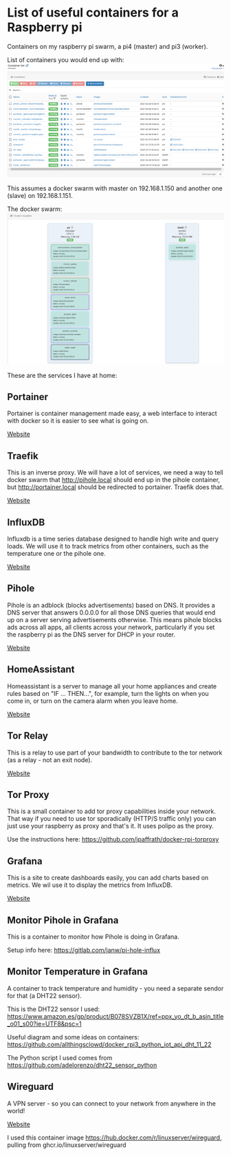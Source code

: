 # List of useful containers for a Raspberry pi
Containers on my raspberry pi swarm, a pi4 (master) and pi3 (worker).

List of containers you would end up with: 
![a sample list of containers as shown in portainer](https://github.com/ndsrf/containers/blob/main/Screenshot%202021-03-01%20095624.png?raw=true "Containers in Portainer")

This assumes a docker swarm with master on 192.168.1.150 and another one (slave) on 192.168.1.151.

The docker swarm: 
![a sample list of containers as shown in portainer](https://github.com/ndsrf/containers/blob/main/Screenshot%202021-03-01%20095732.png?raw=true "Swarm - only shows services...")

These are the services I have at home:

## Portainer

Portainer is container management made easy, a web interface to interact with docker 
so it is easier to see what is going on.

[Website](https://www.portainer.io/)

## Traefik

This is an inverse proxy. We will have a lot of services, we need a way to tell docker swarm
that http://pihole.local should end up in the pihole container, but http://portainer.local should be redirected to portainer.
Traefik does that.

[Website](https://traefik.io/)

## InfluxDB

Influxdb is a time series database designed to handle high write and query loads. We will use it to track
metrics from other containers, such as the temperature one or the pihole one.

[Website](https://www.influxdata.com)

## Pihole

Pihole is an adblock (blocks advertisements) based on DNS. It provides a DNS server that answers 0.0.0.0
for all those DNS queries that would end up on a server serving advertisements otherwise. This means pihole
blocks ads across all apps, all clients across your network, particularly if you set the raspberry pi as the
DNS server for DHCP in your router.

[Website](https://pi-hole.net)

## HomeAssistant

Homeassistant is a server to manage all your home appliances and create rules based on "IF ... THEN...",
for example, turn the lights on when you come in, or turn on the camera alarm when you leave home.

[Website](https://www.home-assistant.io/)

## Tor Relay

This is a relay to use part of your bandwidth to contribute to the tor network (as a relay - not an exit
node).

[Website](https://www.eff.org/es/pages/what-tor-relay)

## Tor Proxy

This is a small container to add tor proxy capabilities inside your network. That way if you need to
use tor sporadically (HTTP/S traffic only) you can just use your raspberry as proxy and that's it. It uses
polipo as the proxy.

Use the instructions here: <https://github.com/jpaffrath/docker-rpi-torproxy>

## Grafana

This is a site to create dashboards easily, you can add charts based on metrics. We wil use it to
display the metrics from InfluxDB.

[Website](https://grafana.com/)

## Monitor Pihole in Grafana

This is a container to monitor how Pihole is doing in Grafana.

Setup info here: <https://gitlab.com/janw/pi-hole-influx>

## Monitor Temperature in Grafana

A container to track temperature and humidity - you need a separate sendor for that (a DHT22 sensor).

This is the DHT22 sensor I used: <https://www.amazon.es/gp/product/B078SVZB1X/ref=ppx_yo_dt_b_asin_title_o01_s00?ie=UTF8&psc=1>

Useful diagram and some ideas on containers: <https://github.com/allthingsclowd/docker_rpi3_python_iot_api_dht_11_22>

The Python script I used comes from <https://github.com/adelorenzo/dht22_sensor_python>

## Wireguard

A VPN server - so you can connect to your network from anywhere in the world!

[Website](https://www.wireguard.com/)

I used this container image <https://hub.docker.com/r/linuxserver/wireguard>, pulling from ghcr.io/linuxserver/wireguard

